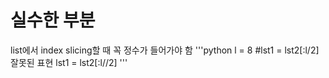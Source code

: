 # 실수한 부분
list에서 index slicing할 때 꼭 정수가 들어가야 함
'''python
l = 8
#lst1 = lst2[:l/2]  잘못된 표현 
lst1 = lst2[:l//2] 
'''